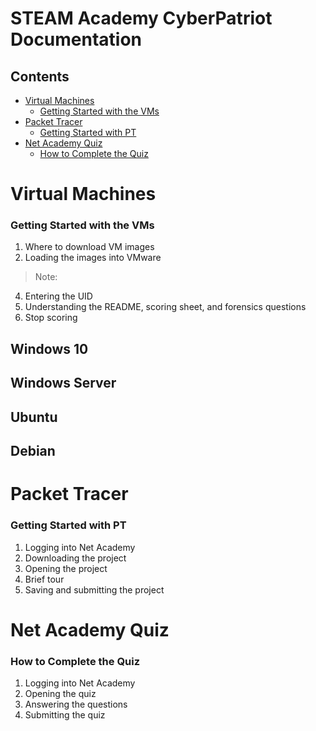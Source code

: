 # STEAM Academy CyberPatriot Documentation

## Contents

- [Virtual Machines](#virtual-machines)
	- [Getting Started with the VMs](#getting-started-with-the-vms)
- [Packet Tracer](#packet-tracer)
	- [Getting Started with PT](#getting-started-with-pt)
- [Net Academy Quiz](#net-academy-quiz)
	- [How to Complete the Quiz](#how-to-complete-the-quiz)


# Virtual Machines

### Getting Started with the VMs

1. Where to download VM images
2. Loading the images into VMware
>Note:
4. Entering the UID
5. Understanding the README, scoring sheet, and forensics questions
6. Stop scoring

## Windows 10

## Windows Server

## Ubuntu

## Debian

# Packet Tracer

### Getting Started with PT

1. Logging into Net Academy
2. Downloading the project
3. Opening the project
4. Brief tour
5. Saving and submitting the project

# Net Academy Quiz

### How to Complete the Quiz

1. Logging into Net Academy
2. Opening the quiz
3. Answering the questions
4. Submitting the quiz

